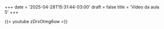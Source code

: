 +++
date = '2025-04-28T15:31:44-03:00'
draft = false
title = 'Vídeo da aula 5'
+++


{{< youtube zDrxOtmg6ow >}}

